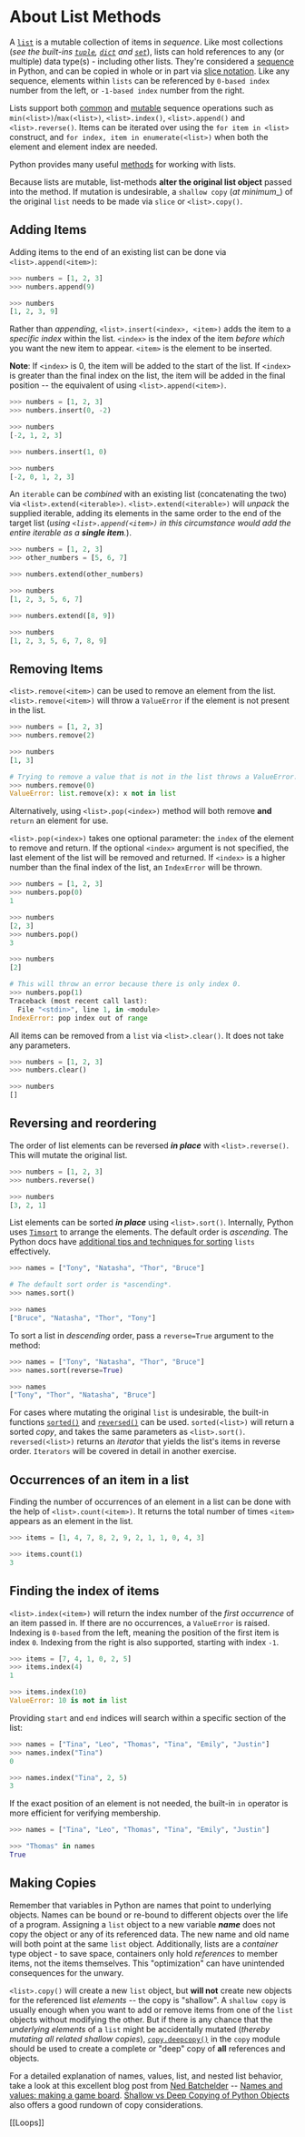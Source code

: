 # About List Methods

A [`list`][list] is a mutable collection of items in _sequence_.
 Like most collections (_see the built-ins [`tuple`][tuple], [`dict`][dict] and [`set`][set]_), lists can hold references to any (or multiple) data type(s) - including other lists.
 They're considered a [sequence][sequence type] in Python, and can be copied in whole or in part via [slice notation][slice notation].
Like any sequence, elements within `lists` can be referenced by `0-based index` number from the left, or `-1-based index` number from the right.

Lists support both [common][common sequence operations] and [mutable][mutable sequence operations] sequence operations such as `min(<list>)`/`max(<list>)`, `<list>.index()`, `<list>.append()` and `<list>.reverse()`.
 Items can be iterated over using the `for item in <list>` construct, and `for index, item in enumerate(<list>)` when both the element and element index are needed.

Python provides many useful [methods][list-methods] for working with lists.

 Because lists are mutable, list-methods **alter the original list object** passed into the method.
If mutation is undesirable, a `shallow copy` (_at minimum__) of the original `list` needs to be made via `slice` or `<list>.copy()`.


## Adding Items

Adding items to the end of an existing list can be done via `<list>.append(<item>)`:

```python
>>> numbers = [1, 2, 3]
>>> numbers.append(9)

>>> numbers
[1, 2, 3, 9]
```

Rather than _appending_, `<list>.insert(<index>, <item>)` adds the item to a _specific index_ within the list.
`<index>` is the index of the item _before which_ you want the new item to appear.
`<item>` is the element to be inserted.

**Note**: If `<index>` is 0, the item will be added to the start of the list.
If `<index>` is greater than the final index on the list, the item will be added in the final position -- the equivalent of using `<list>.append(<item>)`.

```python
>>> numbers = [1, 2, 3]
>>> numbers.insert(0, -2)

>>> numbers
[-2, 1, 2, 3]

>>> numbers.insert(1, 0)

>>> numbers
[-2, 0, 1, 2, 3]
```

An `iterable` can be _combined_ with an existing list (concatenating the two) via `<list>.extend(<iterable>)`.
`<list>.extend(<iterable>)` will _unpack_ the supplied iterable, adding its elements in the same order to the end of the target list (_using `<list>.append(<item>)` in this circumstance would add the entire iterable as a **single item**._).


```python
>>> numbers = [1, 2, 3]
>>> other_numbers = [5, 6, 7]

>>> numbers.extend(other_numbers)

>>> numbers
[1, 2, 3, 5, 6, 7]

>>> numbers.extend([8, 9])

>>> numbers
[1, 2, 3, 5, 6, 7, 8, 9]
```


## Removing Items

`<list>.remove(<item>)` can be used to remove an element from the list.
 `<list>.remove(<item>)` will throw a `ValueError` if the element is not present in the list.


```python
>>> numbers = [1, 2, 3]
>>> numbers.remove(2)

>>> numbers
[1, 3]

# Trying to remove a value that is not in the list throws a ValueError.
>>> numbers.remove(0)
ValueError: list.remove(x): x not in list
```

Alternatively, using `<list>.pop(<index>)` method will both remove **and** `return` an element for use.

`<list>.pop(<index>)` takes one optional parameter: the `index` of the element to remove and return.
If the optional `<index>` argument is not specified, the last element of the list will be removed and returned.
If `<index>` is a higher number than the final index of the list, an `IndexError` will be thrown.


```python
>>> numbers = [1, 2, 3]
>>> numbers.pop(0)
1

>>> numbers
[2, 3]
>>> numbers.pop()
3

>>> numbers
[2]

# This will throw an error because there is only index 0.
>>> numbers.pop(1)
Traceback (most recent call last):
  File "<stdin>", line 1, in <module>
IndexError: pop index out of range
```

All items can be removed from a `list` via `<list>.clear()`. It does not take any parameters.


```python
>>> numbers = [1, 2, 3]
>>> numbers.clear()

>>> numbers
[]
```


## Reversing and reordering

The order of list elements can be reversed  _**in place**_ with `<list>.reverse()`. This will mutate the original list.


```python
>>> numbers = [1, 2, 3]
>>> numbers.reverse()

>>> numbers
[3, 2, 1]
```

List elements can be sorted _**in place**_ using `<list>.sort()`.
 Internally, Python uses [`Timsort`][timsort] to arrange the elements.
 The default order is _ascending_.
 The Python docs have [additional tips and techniques for sorting][sorting how to] `lists` effectively.


```python
>>> names = ["Tony", "Natasha", "Thor", "Bruce"]

# The default sort order is *ascending*.
>>> names.sort()

>>> names
["Bruce", "Natasha", "Thor", "Tony"]
```

To sort a list in _descending_ order, pass a `reverse=True` argument to the method:


```python
>>> names = ["Tony", "Natasha", "Thor", "Bruce"]
>>> names.sort(reverse=True)

>>> names
["Tony", "Thor", "Natasha", "Bruce"]
```


For cases where mutating the original `list` is undesirable, the built-in functions [`sorted()`][sorted] and [`reversed()`][reversed] can be used.
 `sorted(<list>)` will return a sorted _copy_, and takes the same parameters as `<list>.sort()`.
 `reversed(<list>)` returns an _iterator_ that yields the list's items in reverse order.
 `Iterators` will be covered in detail in another exercise.


## Occurrences of an item in a list

Finding the number of occurrences of an element in a list can be done with the help of `<list>.count(<item>)`.
 It returns the total number of times `<item>` appears as an element in the list.


```python
>>> items = [1, 4, 7, 8, 2, 9, 2, 1, 1, 0, 4, 3]

>>> items.count(1)
3
```


## Finding the index of items

`<list>.index(<item>)` will return the index number of the _first occurrence_ of an item passed in.
 If there are no occurrences, a `ValueError` is raised.
 Indexing is `0-based` from the left, meaning the position of the first item is index `0`.
 Indexing from the right is also supported, starting with index `-1`.


```python
>>> items = [7, 4, 1, 0, 2, 5]
>>> items.index(4)
1

>>> items.index(10)
ValueError: 10 is not in list
```

Providing `start` and `end` indices will search within a specific section of the list:


```python
>>> names = ["Tina", "Leo", "Thomas", "Tina", "Emily", "Justin"]
>>> names.index("Tina")
0

>>> names.index("Tina", 2, 5)
3
```

If the exact position of an element is not needed, the built-in `in` operator is more efficient for verifying membership.


```python
>>> names = ["Tina", "Leo", "Thomas", "Tina", "Emily", "Justin"]

>>> "Thomas" in names
True
```


## Making Copies

Remember that variables in Python are names that point to underlying objects.
 Names can be bound or re-bound to different objects over the life of a program.
 Assigning a `list` object to a new variable _**name**_ does not copy the object or any of its referenced data.
 The new name and old name will both point at the same `list` object.
 Additionally, lists are a _container_ type object - to save space, containers only hold _references_ to member items, not the items themselves.
 This "optimization" can have unintended consequences for the unwary.

`<list>.copy()` will create a new `list` object, but **will not** create new objects for the referenced list _elements_ -- the copy is "shallow".
 A `shallow copy` is usually enough when you want to add or remove items from one of the `list` objects without modifying the other.
 But if there is any chance that the _underlying elements_ of a `list` might be accidentally mutated (_thereby mutating all related shallow copies_), [`copy.deepcopy()`][deepcopy] in the `copy` module should be used to create a complete or "deep" copy of **all** references and objects.

For a detailed explanation of names, values, list, and nested list behavior, take a look at this excellent blog post from [Ned Batchelder][ned batchelder] -- [Names and values: making a game board][names and values].
 [Shallow vs Deep Copying of Python Objects][shallow vs deep] also offers a good rundown of copy considerations.


[common sequence operations]: https://docs.python.org/3/library/stdtypes.html#common-sequence-operations
[deepcopy]: https://docs.python.org/3/library/copy.html
[dict]: https://docs.python.org/3/library/stdtypes.html#dict
[list-methods]: https://docs.python.org/3/tutorial/datastructures.html#more-on-lists
[list]: https://docs.python.org/3/library/stdtypes.html#list
[mutable sequence operations]: https://docs.python.org/3/library/stdtypes.html#typesseq-mutable
[names and values]: https://nedbatchelder.com/blog/201308/names_and_values_making_a_game_board.html
[ned batchelder]: https://nedbatchelder.com/
[reversed]: https://docs.python.org/3/library/functions.html#reversed
[sequence type]: https://docs.python.org/3/library/stdtypes.html#sequence-types-list-tuple-range
[set]: https://docs.python.org/3/library/stdtypes.html#set
[shallow vs deep]: https://realpython.com/copying-python-objects/
[slice notation]: https://docs.python.org/3/reference/expressions.html#slicings
[sorted]: https://docs.python.org/3/library/functions.html#sorted
[sorting how to]: https://docs.python.org/3/howto/sorting.html
[timsort]: https://en.wikipedia.org/wiki/Timsort
[tuple]: https://docs.python.org/3/library/stdtypes.html#tuple

[[Loops]]
